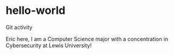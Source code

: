# hello-world
Git activity


Eric here, I am a Computer Science major with a concentration in Cybersecurity at Lewis University!
